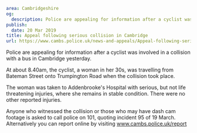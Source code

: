 ```yaml
area: Cambridgeshire
og:
  description: Police are appealing for information after a cyclist was involved in a collision with a bus in Cambridge yesterday.
publish:
  date: 20 Mar 2019
title: Appeal following serious collision in Cambridge
url: https://www.cambs.police.uk/news-and-appeals/Appeal-following-serious-collision-in-Cambridge
```

Police are appealing for information after a cyclist was involved in a collision with a bus in Cambridge yesterday.

At about 8.40am, the cyclist, a woman in her 30s, was travelling from Bateman Street onto Trumpington Road when the collision took place.

The woman was taken to Addenbrooke's Hospital with serious, but not life threatening injuries, where she remains in stable condition. There were no other reported injuries.

Anyone who witnessed the collision or those who may have dash cam footage is asked to call police on 101, quoting incident 95 of 19 March. Alternatively you can report online by visiting www.cambs.police.uk/report
